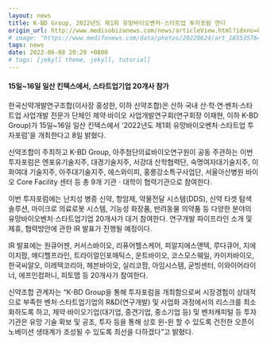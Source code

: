 ```yaml
---
layout: news
title: K-BD Group, 2022년도 제1회 유망바이오벤처·스타트업 투자포럼 연다
origin_url: http://www.medisobizanews.com/news/articleView.html?idxno=87988
# image: "https://www.medifonews.com/data/photos/20220624/art_16553576448721_4b3455.jpg"
tags: news
date: 2022-06-08 20:29 +0800
# tags: [jekyll theme, jekyll, tutorial]
---
```

#### 15일~16일 일산 킨텍스에서, 스타트업기업 20개사 참가

한국신약개발연구조합(이사장 홍성한, 이하 신약조합)은 산하 국내 산·학·연·벤처·스타트업 사업개발 전문가 단체인 제약·바이오 사업개발연구회(연구회장 이재현, 이하 K-BD Group)가 15일~16일 일산 킨텍스에서 '2022년도 제1회 유망바이오벤처·스타트업 투자포럼'을 개최한다고 8일 밝혔다.

신약조합이 주최하고 K-BD Group, 아주첨단의료바이오연구원이 공동 주관하는 이번 투자포럼은 엔포유기술지주, 대경기술지주, 서강대 산학협력단, 숙명여자대기술지주, 이화여대 기술지주, 아주대기술지주, 에스와이피, 홍릉강소특구사업단, 서울아산병원 바이오 Core Facility 센터 등 총 9개 기관ㆍ대학이 협력기관으로 참여한다.

이번 투자포럼에는 난치성 병증 신약, 항암제, 약물전달 시스템(DDS), 신약 타겟 탐색 솔루션, 마이크로 의료로봇 시스템, 기능성 화장품, 반려동물 의약품 등 다양한 분야의 유망바이오벤처·스타트업기업 20개사가 대거 참여한다.  연구개발 파이프라인 소개 및 제휴, 협력방안에 관한 IR 발표가 진행될 예정이다.

IR 발표에는 원큐어젠, 커서스바이오, 리퓨어헬스케어, 피알지에스앤텍, 루다큐어, 지에이치팜, 메디헬프라인, 트라이얼인포매틱스, 운트바이오, 코스모스웨일, 카이저바이오, 한국씨알오, 이레텍코리아, 헤븐바이오, 실리코팜, 아임시스템, 굳빙센터, 이와이어라이너, 에프인컴퍼니, 피토맵 등 20개사가 참여한다.

신약조합 관계자는 “K-BD Group을 통해 투자포럼을 개최함으로써 시장경험이 상대적으로 부족한 벤처·스타트업기업의 R&D(연구개발) 및 사업화 과정에서의 리스크를 최소화하도록 하고, 제약·바이오기업(대기업, 중견기업, 중소기업 등) 및 벤처캐피털 등 투자기관은 유망 기술 확보 및 공조, 투자 등을 통해 상호 윈-윈 할 수 있도록 건전한 오픈이노베이션 생태계가 조성될 수 있도록 최선을 다하겠다”고 밝혔다.